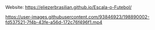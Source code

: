 Website:
https://eliezerbrasilian.github.io/Escala-o-Futebol/






https://user-images.githubusercontent.com/93846923/198890002-fd537521-7f4b-43fe-a56d-172c76f496f1.mp4

